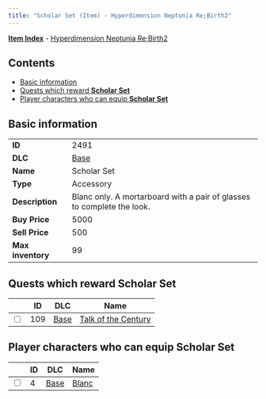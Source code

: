 ```yaml
---
title: "Scholar Set (Item) - Hyperdimension Neptunia Re;Birth2"
---
```


[**Item Index**](/neptunia/rb2/item/index.html) - [Hyperdimension Neptunia Re;Birth2](/neptunia/rb2)

## Contents

- [Basic information](#basic-information)
- [Quests which reward **Scholar Set**](#quests-which-reward-scholar-set)
- [Player characters who can equip **Scholar Set**](#player-characters-who-can-equip-scholar-set)

## Basic information

|   |   |
| -- | -- |
| **ID** | 2491 |
| **DLC** | [Base](/neptunia/rb2/dlc/0-base.html) |
| **Name** | Scholar Set |
| **Type** | Accessory |
| **Description** | Blanc only. A mortarboard with a pair of glasses to complete the look. |
| **Buy Price** | 5000 |
| **Sell Price** | 500 |
| **Max inventory** | 99 |

## Quests which reward **Scholar Set**

|    | ID | DLC | Name |
| -- | -- | --- | ---- |
| <input type="checkbox" id="rb2-quest-0-109" class="trackbox" /> | 109 | [Base](/neptunia/rb2/dlc/0-base.html) | [Talk of the Century](/neptunia/rb2/quest/0-109-talk-of-the-century.html) |

## Player characters who can equip **Scholar Set**

|    | ID | DLC | Name |
| -- | -- | --- | ---- |
| <input type="checkbox" id="rb2-player-0-4" class="trackbox" /> | 4 | [Base](/neptunia/rb2/dlc/0-base.html) | [Blanc](/neptunia/rb2/player/0-4-blanc.html) |